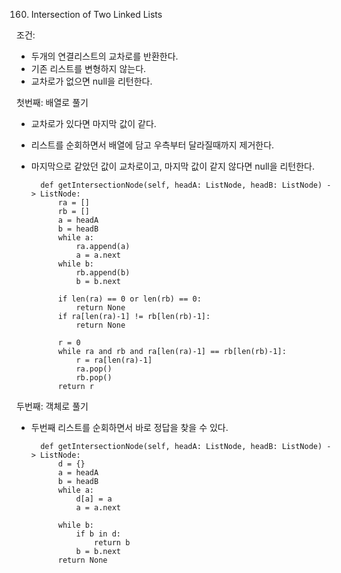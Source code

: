 160. Intersection of Two Linked Lists

조건: 
- 두개의 연결리스트의 교차로를 반환한다.
- 기존 리스트를 변형하지 않는다.
- 교차로가 없으면 null을 리턴한다.

첫번째: 배열로 풀기
- 교차로가 있다면 마지막 값이 같다.
- 리스트를 순회하면서 배열에 담고 우측부터 달라질때까지 제거한다.
- 마지막으로 같았던 값이 교차로이고, 마지막 값이 같지 않다면 null을 리턴한다.

        def getIntersectionNode(self, headA: ListNode, headB: ListNode) -> ListNode:
            ra = []
            rb = []
            a = headA
            b = headB
            while a:
                ra.append(a)
                a = a.next
            while b:
                rb.append(b)
                b = b.next
            
            if len(ra) == 0 or len(rb) == 0:
                return None
            if ra[len(ra)-1] != rb[len(rb)-1]:
                return None
    
            r = 0
            while ra and rb and ra[len(ra)-1] == rb[len(rb)-1]:
                r = ra[len(ra)-1]
                ra.pop()
                rb.pop()
            return r

두번째: 객체로 풀기
- 두번째 리스트를 순회하면서 바로 정답을 찾을 수 있다.

        def getIntersectionNode(self, headA: ListNode, headB: ListNode) -> ListNode:
            d = {}
            a = headA
            b = headB
            while a:
                d[a] = a
                a = a.next
            
            while b:
                if b in d:
                    return b
                b = b.next
            return None